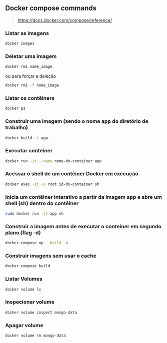 ## Docker compose commands
> https://docs.docker.com/compose/reference/

### Listar as imagens

```bash
docker images
```

### Deletar uma imagem

```bash
docker rmi name_image
```

ou para forçar a deleção

```bash
docker rmi -f name_image
```

### Listar os contêiners

```bash
docker ps
```

### Construir uma imagem (sendo o nome app do diretório de trabalho)

```bash
docker build -t app .
```

### Executar conteiner

```bash
docker run -it --name nome-do-conteiner app
```

### Acessar o shell de um contêiner Docker em execução

```bash
docker exec -it -u root id-do-conteiner sh
```

### Inicia um contêiner interativo a partir da imagem app e abre um shell (sh) dentro do contêiner

```bash
sudo docker run -it app sh
```
### Construir a imagem antes de executar o conteiner em segundo plano (flag -d)
```bash
docker-compose up --build -d
```

### Construir imagens sem usar o cache

```bash
docker compose build
```

### Listar Volumes
```bash
docker volume ls
```

### Inspecionar volume
```bash
docker volume inspect mongo-data
```

### Apagar volume
```bash
docker volume rm mongo-data
```

